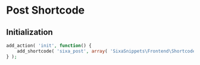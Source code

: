 # Post Shortcode

## Initialization

```php
add_action( 'init', function() {
    add_shortcode( 'sixa_post', array( 'SixaSnippets\Frontend\Shortcode\Post', 'Run' ) );
} );
```